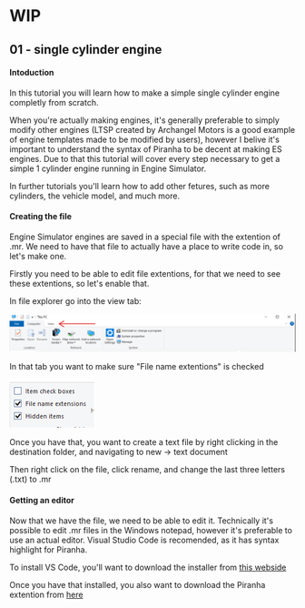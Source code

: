 # WIP

## 01 - single cylinder engine

#### Intoduction

In this tutorial you will learn how to make a simple single cylinder engine completly from scratch. 

When you're actually making engines, it's generally preferable to simply modify other engines (LTSP created by Archangel Motors is a good example of engine templates made to be modified by users), however I belive it's important to understand the syntax of Piranha to be decent at making ES engines. Due to that this tutorial will cover every step necessary to get a simple 1 cylinder engine running in Engine Simulator.

In further tutorials you'll learn how to add other fetures, such as more cylinders, the vehicle model, and much more.

#### Creating the file

Engine Simulator engines are saved in a special file with the extention of .mr. We need to have that file to actually have a place to write code in, so let's make one.

Firstly you need to be able to edit file extentions, for that we need to see these extentions, so let's enable that.

In file explorer go into the view tab:

![alt text](assets/file_explorer_file_extentions.png)

In that tab you want to make sure "File name extentions" is checked

![](assets/file_explorer_checkboxes.png)

Once you have that, you want to create a text file by right clicking in the destination folder, and navigating to new -> text document

Then right click on the file, click rename, and change the last three letters (.txt) to .mr

#### Getting an editor

Now that we have the file, we need to be able to edit it. Technically it's possible to edit .mr files in the Windows notepad, however it's preferable to use an actual editor. Visual Studio Code is recomended, as it has syntax highlight for Piranha.

To install VS Code, you'll want to download the installer from [this webside](https://code.visualstudio.com/)

Once you have that installed, you also want to download the Piranha extention from [here](https://marketplace.visualstudio.com/items?itemName=EktoromSoftwareInc.piranha-extension)
